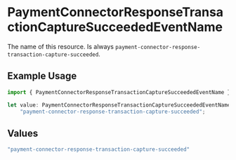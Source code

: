 # PaymentConnectorResponseTransactionCaptureSucceededEventName

The name of this resource. Is always `payment-connector-response-transaction-capture-succeeded`.

## Example Usage

```typescript
import { PaymentConnectorResponseTransactionCaptureSucceededEventName } from "@gr4vy/sdk/models/components";

let value: PaymentConnectorResponseTransactionCaptureSucceededEventName =
    "payment-connector-response-transaction-capture-succeeded";
```

## Values

```typescript
"payment-connector-response-transaction-capture-succeeded"
```